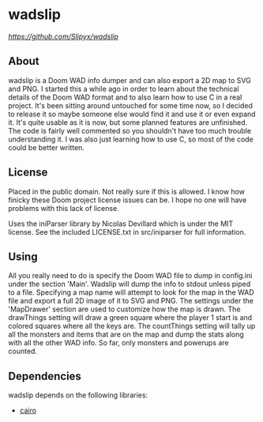 # wadslip
*https://github.com/Slipyx/wadslip*

## About
wadslip is a Doom WAD info dumper and can also export a 2D map to SVG and PNG.
I started this a while ago in order to learn about the technical details of the
Doom WAD format and to also learn how to use C in a real project. It's been
sitting around untouched for some time now, so I decided to release it so maybe
someone else would find it and use it or even expand it. It's quite usable as
it is now, but some planned features are unfinished. The code is fairly well
commented so you shouldn't have too much trouble understanding it. I was also
just learning how to use C, so most of the code could be better written.

## License
Placed in the public domain. Not really sure if this is allowed. I know how
finicky these Doom project license issues can be. I hope no one will have
problems with this lack of license.

Uses the iniParser library by Nicolas Devillard which is under the MIT
license. See the included LICENSE.txt in src/iniparser for full information.

## Using
All you really need to do is specify the Doom WAD file to dump in config.ini
under the section 'Main'. Wadslip will dump the info to stdout unless piped to
a file. Specifying a map name will attempt to look for the map in the WAD file
and export a full 2D image of it to SVG and PNG. The settings under the
'MapDrawer' section are used to customize how the map is drawn. The drawThings
setting will draw a green square where the player 1 start is and colored
squares where all the keys are. The countThings setting will tally up all the
monsters and items that are on the map and dump the stats along with all the
other WAD info. So far, only monsters and powerups are counted.

## Dependencies
wadslip depends on the following libraries:

*   [cairo](http://www.cairographics.org/)
